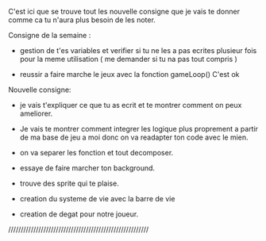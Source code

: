 C'est ici que se trouve tout les nouvelle consigne que je vais te donner comme ca tu n'aura plus besoin de les noter. 


Consigne de la semaine :

- gestion de t'es variables et verifier si tu ne les a pas ecrites plusieur fois pour la meme utilisation ( me demander si tu na pas tout compris )

- reussir a faire marche le jeux avec la fonction gameLoop() C'est ok 


Nouvelle consigne: 

- je vais t'expliquer ce que tu as ecrit et te montrer comment on peux ameliorer. 

- Je vais te montrer comment integrer les logique plus proprement a partir de ma base de jeu a moi donc on va readapter ton code avec le mien. 

- on va separer les fonction et tout decomposer. 


- essaye de faire marcher ton background. 

- trouve des sprite qui te plaise. 

- creation du systeme de vie avec la barre de vie 

- creation de degat pour notre joueur.


////////////////////////////////////////////////////////